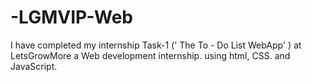 # -LGMVIP-Web
I have completed my internship  Task-1 (' The To - Do List WebApp' ) at LetsGrowMore a Web development internship. using html, CSS. and JavaScript.

